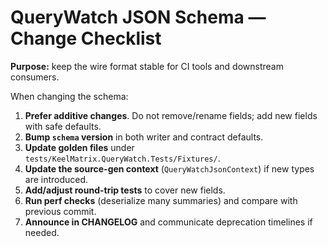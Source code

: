 # QueryWatch JSON Schema — Change Checklist

**Purpose:** keep the wire format stable for CI tools and downstream consumers.

When changing the schema:
1. **Prefer additive changes**. Do not remove/rename fields; add new fields with safe defaults.
2. **Bump `schema` version** in both writer and contract defaults.
3. **Update golden files** under `tests/KeelMatrix.QueryWatch.Tests/Fixtures/`.
4. **Update the source-gen context** (`QueryWatchJsonContext`) if new types are introduced.
5. **Add/adjust round-trip tests** to cover new fields.
6. **Run perf checks** (deserialize many summaries) and compare with previous commit.
7. **Announce in CHANGELOG** and communicate deprecation timelines if needed.
